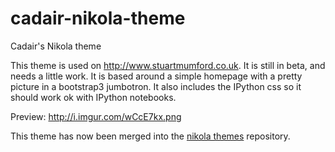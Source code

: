 cadair-nikola-theme
===================

Cadair's Nikola theme

This theme is used on http://www.stuartmumford.co.uk. It is still in beta, and
needs a little work. It is based around a simple homepage with a pretty picture
in a bootstrap3 jumbotron. It also includes the IPython css so it should work
ok with IPython notebooks.

Preview: http://i.imgur.com/wCcE7kx.png

This theme has now been merged into the 
[nikola themes](https://github.com/getnikola/nikola-themes/tree/master/v7/cadair)
repository.
